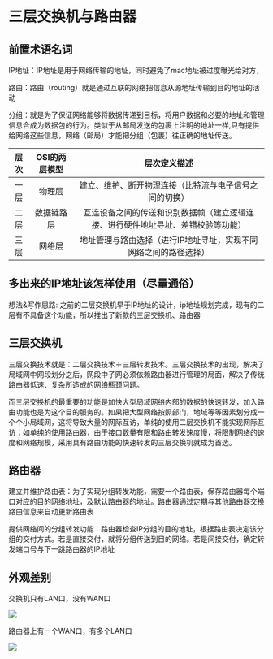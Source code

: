 # 三层交换机与路由器


## 前置术语名词

IP地址：IP地址是用于网络传输的地址，同时避免了mac地址被过度曝光给对方，

路由：路由（routing）就是通过互联的网络把信息从源地址传输到目的地址的活动

分组：就是为了保证网络能够将数据传递到目标，将用户数据和必要的地址和管理信息合成为数据包的行为。类似于从邮局发送的包裹上注明的地址一样,只有提供给网络这些信息，网络（邮局）才能把分组（包裹）往正确的地址传送。

|层次|OSI的两层模型|层次定义描述|
|:-:|:-:|:-:
|一层|物理层|建立、维护、断开物理连接（比特流与电子信号之间的切换）
|二层|数据链路层|互连设备之间的传送和识别数据帧（建立逻辑连接、进行硬件地址寻址、差错校验等功能）|
|三层|网络层|地址管理与路由选择（进行IP地址寻址，实现不同网络之间的路径选择）|

## 多出来的IP地址该怎样使用（尽量通俗）



想法&写作思路: 之前的二层交换机早于IP地址的设计，ip地址规划完成，现有的二层有不具备这个功能，所以推出了新款的三层交换机、路由器


## 三层交换机

三层交换技术就是：二层交换技术＋三层转发技术。三层交换技术的出现，解决了局域网中网段划分之后，网段中子网必须依赖路由器进行管理的局面，解决了传统路由器低速、复杂所造成的网络瓶颈问题。

而三层交换机的最重要的功能是加快大型局域网络内部的数据的快速转发，加入路由功能也是为这个目的服务的。如果把大型网络按照部门，地域等等因素划分成一个个小局域网，这将导致大量的网际互访，单纯的使用二层交换机不能实现网际互访；如单纯的使用路由器，由于接口数量有限和路由转发速度慢，将限制网络的速度和网络规模，采用具有路由功能的快速转发的三层交换机就成为首选。


## 路由器

建立并维护路由表：为了实现分组转发功能，需要一个路由表，保存路由器每个端口对应的目的网络地址，及默认路由器的地址。路由器通过定期与其他路由器交换路由信息来自动更新路由表

提供网络间的分组转发功能：路由器检查IP分组的目的地址，根据路由表决定该分组的交付方式。若是直接交付，就将分组传送到目的网络。若是间接交付，确定转发端口号与下一跳路由器的IP地址


## 外观差别

交换机只有LAN口，没有WAN口

![](https://i.postimg.cc/SKwKxB12/Snipaste-2019-07-24-21-18-36.png)

路由器上有一个WAN口，有多个LAN口

![](https://i.postimg.cc/wxPLLWT7/2019-07-30-170044.png)


